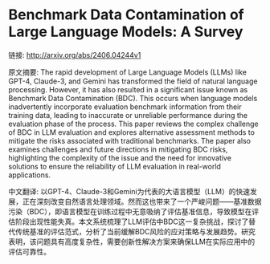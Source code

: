 # Benchmark Data Contamination of Large Language Models: A Survey

链接: http://arxiv.org/abs/2406.04244v1

原文摘要:
The rapid development of Large Language Models (LLMs) like GPT-4, Claude-3,
and Gemini has transformed the field of natural language processing. However,
it has also resulted in a significant issue known as Benchmark Data
Contamination (BDC). This occurs when language models inadvertently incorporate
evaluation benchmark information from their training data, leading to
inaccurate or unreliable performance during the evaluation phase of the
process. This paper reviews the complex challenge of BDC in LLM evaluation and
explores alternative assessment methods to mitigate the risks associated with
traditional benchmarks. The paper also examines challenges and future
directions in mitigating BDC risks, highlighting the complexity of the issue
and the need for innovative solutions to ensure the reliability of LLM
evaluation in real-world applications.

中文翻译:
以GPT-4、Claude-3和Gemini为代表的大语言模型（LLM）的快速发展，正在深刻改变自然语言处理领域。然而这也带来了一个严峻问题——基准数据污染（BDC），即语言模型在训练过程中无意吸纳了评估基准信息，导致模型在评估阶段出现性能失真。本文系统梳理了LLM评估中BDC这一复杂挑战，探讨了替代传统基准的评估范式，分析了当前缓解BDC风险的应对策略与发展趋势。研究表明，该问题具有高度复杂性，需要创新性解决方案来确保LLM在实际应用中的评估可靠性。
